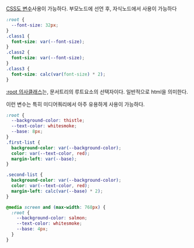 [CSS도 변수](https://developer.mozilla.org/en-US/docs/Web/CSS/--*)사용이 가능하다.
부모노드에 선언 후, 자식노드에서 사용이 가능하다

```css
:root {
  --font-size: 32px;
}
.class1 {
  font-size: var(--font-size);
}
.class2 {
  font-size: var(--font-size);
}
.class3 {
  font-size: calc(var(font-size) * 2);
}
```

[:root 의사클래스](https://developer.mozilla.org/ko/docs/Web/CSS/:root)는, 문서트리의 루트요소의 선택자이다. 일반적으로 html을 의미한다.

이런 변수는 특히 미디어쿼리에서 아주 유용하게 사용이 가능하다.

```css
:root {
  --background-color: thistle;
  --text-color: whitesmoke;
  --base: 8px;
}
.first-list {
  background-color: var(--background-color);
  color: var(--text-color, red);
  margin-left: var(--base);
}

.second-list {
  background-color: var(--background-color);
  color: var(--text-color, red);
  margin-left: calc(var(--base) * 2);
}

@media screen and (max-width: 768px) {
  :root {
    --background-color: salmon;
    --text-color: whitesmoke;
    --base: 4px;
  }
}
```
